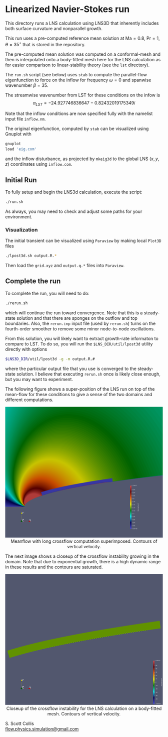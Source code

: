 # Linearized Navier-Stokes run

This directory runs a LNS calculation using LNS3D that inherently includes
both surface curvature and nonparallel growth.

This run uses a pre-computed reference mean solution at 
$\mathsf{Ma}=0.8$, $\mathsf{Pr}=1$, $\theta = 35^\circ$ 
that is stored in the repository.

The pre-computed mean solution was computed on a conformal-mesh and then is
interpolated onto a body-fitted mesh here for the LNS calculation as for 
easier comparison to linear-stability theory (see the `lst` directory).

The `run.sh` script (see below) uses `stab` to compute the parallel-flow
eigenfunction to force on the inflow for frequency $\omega=0$ and spanwise
wavenumber $\beta=35$.

The streamwise wavenumber from LST for these conditions on the infow is
$$\alpha_{LST} = -24.927746836647 - 0.82432019175349 i$$

Note that the inflow conditions are now specified fully with the namelist 
input file `inflow.nm`.

The original eigenfunction, computed by `stab` can be visualized using Gnuplot
with
```bash
gnuplot
load 'eig.com'
```
and the inflow disturbance, as projected by `mkeig3d` to the global LNS 
$(x,y,z)$ coordinates using `inflow.com`.

## Initial Run

To fully setup and begin the LNS3d calculation, execute the script:
```bash
./run.sh
```
As always, you may need to check and adjust some paths for your 
environment.

### Visualization

The initial transient can be visualized using `Paraview` by making
local `Plot3D` files
```bash
./lpost3d.sh output.R.*
```
Then load the `grid.xyz` and `output.q.*` files into `Paraview`.

## Complete the run

To complete the run, you will need to do:
```bash
./rerun.sh
```
which will continue the run toward convergence.  Note that this is a 
steady-state solution and that there are sponges on the outflow and top
boundaries.  Also, the `rerun.inp` input file (used by `rerun.sh`) turns 
on the fourth-order smoother to remove some minor node-to-node oscillations.

From this solution, you will likely want to extract growth-rate informaton
to compare to LST.   To do so, you will run the `$LNS_DIR/util/lpost3d` utility
directly with options
```bash
$LNS3D_DIR/util/lpost3d -g -m output.R.#
```
where the particular output file that you use is converged to the steady-state
solution.   I believe that executing `rerun.sh` once is likely close enough, 
but you may want to experiment.

The following figure shows a super-position of the LNS run on top of the mean-flow
for these conditions to give a sense of the two domains and different computations. 

<p align=center>
<img src=https://github.com/sscollis/lns3d/blob/master/test/pcyl/sweep=35/M=0.8/Re=1e5/lns/v-mean-cf.png>
<br>Meanflow with long crossflow computation superimposed.  Contours of vertical velocity.</p>

The next image shows a closeup of the crossflow instability growing in the domain.  Note that due to exponential growth, there is a high dynamic range in these results and the contours are saturated. 

<p align=center>
<img src=https://github.com/sscollis/lns3d/blob/master/test/pcyl/sweep=35/M=0.8/Re=1e5/lns/v-cf.png>
<br>Closeup of the crossflow instability for the LNS calculation on a body-fitted mesh.  Contours of vertical velocity.</p>

S. Scott Collis\
flow.physics.simulation@gmail.com
